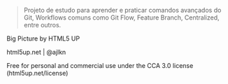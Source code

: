 > Projeto de estudo para aprender e praticar comandos avançados do Git, Workflows comuns como Git Flow, Feature Branch, Centralized, entre outros.

Big Picture by HTML5 UP

html5up.net | @ajlkn

Free for personal and commercial use under the CCA 3.0 license (html5up.net/license)
